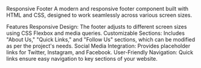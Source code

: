 Responsive Footer
A modern and responsive footer component built with HTML and CSS, designed to work seamlessly across various screen sizes. 

Features
Responsive Design: The footer adjusts to different screen sizes using CSS Flexbox and media queries.
Customizable Sections: Includes "About Us," "Quick Links," and "Follow Us" sections, which can be modified as per the project's needs.
Social Media Integration: Provides placeholder links for Twitter, Instagram, and Facebook.
User-Friendly Navigation: Quick links ensure easy navigation to key sections of your website.
